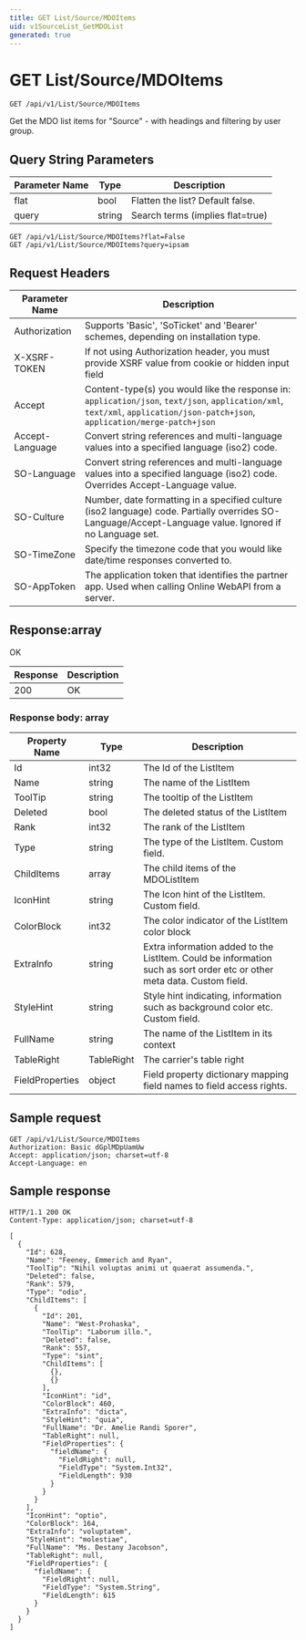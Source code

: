 ```yaml
---
title: GET List/Source/MDOItems
uid: v1SourceList_GetMDOList
generated: true
---
```


# GET List/Source/MDOItems

```http
GET /api/v1/List/Source/MDOItems
```

Get the MDO list items for "Source" - with headings and filtering by user group.







## Query String Parameters

| Parameter Name | Type |  Description |
|----------------|------|--------------|
| flat | bool |  Flatten the list? Default false. |
| query | string |  Search terms (implies flat=true) |

```http
GET /api/v1/List/Source/MDOItems?flat=False
GET /api/v1/List/Source/MDOItems?query=ipsam
```


## Request Headers

| Parameter Name | Description |
|----------------|-------------|
| Authorization  | Supports 'Basic', 'SoTicket' and 'Bearer' schemes, depending on installation type. |
| X-XSRF-TOKEN   | If not using Authorization header, you must provide XSRF value from cookie or hidden input field |
| Accept         | Content-type(s) you would like the response in: `application/json`, `text/json`, `application/xml`, `text/xml`, `application/json-patch+json`, `application/merge-patch+json` |
| Accept-Language | Convert string references and multi-language values into a specified language (iso2) code. |
| SO-Language | Convert string references and multi-language values into a specified language (iso2) code. Overrides Accept-Language value. |
| SO-Culture | Number, date formatting in a specified culture (iso2 language) code. Partially overrides SO-Language/Accept-Language value. Ignored if no Language set. |
| SO-TimeZone | Specify the timezone code that you would like date/time responses converted to. |
| SO-AppToken | The application token that identifies the partner app. Used when calling Online WebAPI from a server. |


## Response:array

OK

| Response | Description |
|----------------|-------------|
| 200 | OK |

### Response body: array

| Property Name | Type |  Description |
|----------------|------|--------------|
| Id | int32 | The Id of the ListItem |
| Name | string | The name of the ListItem |
| ToolTip | string | The tooltip of the ListItem |
| Deleted | bool | The deleted status of the ListItem |
| Rank | int32 | The rank of the ListItem |
| Type | string | The type of the ListItem. Custom field. |
| ChildItems | array | The child items of the MDOListItem |
| IconHint | string | The Icon hint of the ListItem. Custom field. |
| ColorBlock | int32 | The color indicator of the ListItem color block |
| ExtraInfo | string | Extra information added to the ListItem. Could be information such as sort order etc or other meta data. Custom field. |
| StyleHint | string | Style hint indicating, information such as background color etc. Custom field. |
| FullName | string | The name of the ListItem in its context |
| TableRight | TableRight | The carrier's table right |
| FieldProperties | object | Field property dictionary mapping field names to field access rights. |

## Sample request

```http!
GET /api/v1/List/Source/MDOItems
Authorization: Basic dGplMDpUamUw
Accept: application/json; charset=utf-8
Accept-Language: en
```

## Sample response

```http_
HTTP/1.1 200 OK
Content-Type: application/json; charset=utf-8

[
  {
    "Id": 628,
    "Name": "Feeney, Emmerich and Ryan",
    "ToolTip": "Nihil voluptas animi ut quaerat assumenda.",
    "Deleted": false,
    "Rank": 579,
    "Type": "odio",
    "ChildItems": [
      {
        "Id": 201,
        "Name": "West-Prohaska",
        "ToolTip": "Laborum illo.",
        "Deleted": false,
        "Rank": 557,
        "Type": "sint",
        "ChildItems": [
          {},
          {}
        ],
        "IconHint": "id",
        "ColorBlock": 460,
        "ExtraInfo": "dicta",
        "StyleHint": "quia",
        "FullName": "Dr. Amelie Randi Sporer",
        "TableRight": null,
        "FieldProperties": {
          "fieldName": {
            "FieldRight": null,
            "FieldType": "System.Int32",
            "FieldLength": 930
          }
        }
      }
    ],
    "IconHint": "optio",
    "ColorBlock": 164,
    "ExtraInfo": "voluptatem",
    "StyleHint": "molestiae",
    "FullName": "Ms. Destany Jacobson",
    "TableRight": null,
    "FieldProperties": {
      "fieldName": {
        "FieldRight": null,
        "FieldType": "System.String",
        "FieldLength": 615
      }
    }
  }
]
```